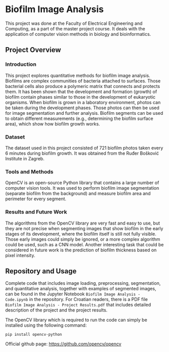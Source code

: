 # Biofilm Image Analysis
This project was done at the Faculty of Electrical Engineering and Computing, as a part of the master project course. It deals with the application of computer vision methods in biology and bioinformatics.

## Project Overview
### Introduction
This project explores quantitative methods for biofilm image analysis. Biofilms are complex communities of bacteria attached to surfaces. Those bacterial cells also produce a polymeric matrix that connects and protects them. It has been shown that the development and formation (growth) of biofilm contain phases similar to those in the development of eukaryotic organisms. When biofilm is grown in a laboratory environment, photos can be taken during the development phases. Those photos can then be used for image segmentation and further analysis. Biofilm segments can be used to obtain different measurements (e.g., determining the biofilm surface area), which show how biofilm growth works.

### Dataset
The dataset used in this project consisted of 721 biofilm photos taken every 6 minutes during biofilm growth. It was obtained from the Ruđer Bošković Institute in Zagreb.

### Tools and Methods
OpenCV is an open-source Python library that contains a large number of computer vision tools. It was used to perform biofilm image segmentation (separate biofilm from the background) and measure biofilm area and perimeter for every segment.

### Results and Future Work
The algorithms from the OpenCV library are very fast and easy to use, but they are not precise when segmenting images that show biofilm in the early stages of its development, where the biofilm itself is still not fully visible. Those early images could simply be ignored, or a more complex algorithm could be used, such as a CNN model. Another interesting task that could be considered in future work is the prediction of biofilm thickness based on pixel intensity.

## Repository and Usage
Complete code that includes image loading, preprocessing, segmentation, and quantitative analysis, together with examples of segmented images, can be found in the Jupyter Notebook `Biofilm Image Analysis - Code.ipynb` in the repository.
For Croatian readers, there is a PDF file `Biofilm Image Analysis - Project Results.pdf` that includes detailed description of the project and the project results.

The OpenCV library which is required to run the code can simply be installed using the following command:

```
pip install opencv-python
```
Official github page: https://github.com/opencv/opencv
